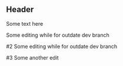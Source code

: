 ## Header

Some text here

Some editing while for outdate dev branch


#2 Some editing while for outdate dev branch


#3 Some another edit
